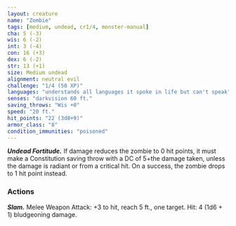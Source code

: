 ```yaml
---
layout: creature
name: "Zombie"
tags: [medium, undead, cr1/4, monster-manual]
cha: 5 (-3)
wis: 6 (-2)
int: 3 (-4)
con: 16 (+3)
dex: 6 (-2)
str: 13 (+1)
size: Medium undead
alignment: neutral evil
challenge: "1/4 (50 XP)"
languages: "understands all languages it spoke in life but can't speak"
senses: "darkvision 60 ft."
saving_throws: "Wis +0"
speed: "20 ft."
hit_points: "22 (3d8+9)"
armor_class: "8"
condition_immunities: "poisoned"
---
```


***Undead Fortitude.*** If damage reduces the zombie to 0 hit points, it must make a Constitution saving throw with a DC of 5+the damage taken, unless the damage is radiant or from a critical hit. On a success, the zombie drops to 1 hit point instead.

### Actions

***Slam.*** Melee Weapon Attack: +3 to hit, reach 5 ft., one target. Hit: 4 (1d6 + 1) bludgeoning damage.